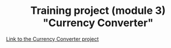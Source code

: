 <h1 align=center>Training project (module 3) "Currency Converter"</h1>
<a href="htpps:\\denisxarkov.github.io/Module_3_project/">Link to the Currency Converter project</a>
